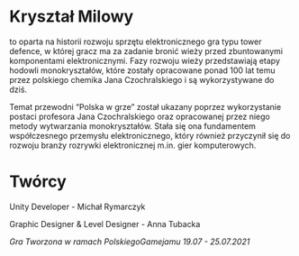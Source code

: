 # Kryształ Milowy
to oparta na historii rozwoju sprzętu elektronicznego gra typu tower defence, w której gracz ma za zadanie bronić wieży przed zbuntowanymi komponentami elektronicznymi. Fazy rozwoju wieży przedstawiają etapy hodowli monokryształów, które zostały opracowane ponad 100 lat temu przez polskiego chemika Jana Czochralskiego i są wykorzystywane do dziś.  

Temat przewodni “Polska w grze” został ukazany poprzez wykorzystanie postaci profesora Jana Czochralskiego oraz opracowanej przez niego metody wytwarzania monokryształów. Stała się ona fundamentem współczesnego przemysłu elektronicznego, który również przyczynił się do rozwoju branży rozrywki elektronicznej m.in. gier komputerowych.

# Twórcy
Unity Developer - Michał Rymarczyk

Graphic Designer & Level Designer - Anna Tubacka

*Gra Tworzona w ramach PolskiegoGamejamu 19.07 - 25.07.2021*
